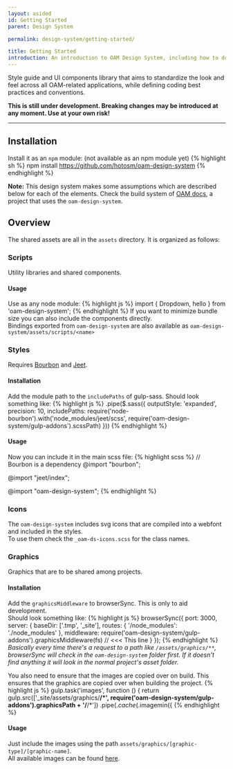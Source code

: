 ```yaml
---
layout: asided
id: Getting Started
parent: Design System

permalink: design-system/getting-started/

title: Getting Started
introduction: An introduction to OAM Design System, including how to download and use it, some basic templates and examples.
---
```


Style guide and UI components library that aims to standardize the look and feel across all OAM-related applications, while defining coding best practices and conventions.

**This is still under development. Breaking changes may be introduced at any moment. Use at your own risk!**

---

## Installation

Install it as an `npm` module: (not available as an npm module yet)
{% highlight sh %}
npm install https://github.com/hotosm/oam-design-system
{% endhighlight %}

**Note:**
This design system makes some assumptions which are described below for each of the elements.
Check the build system of [OAM docs](https://github.com/hotosm/oam-docs/blob/master/gulpfile.js), a project that uses the `oam-design-system`.

## Overview

The shared assets are all in the `assets` directory. It is organized as follows:

### Scripts
Utility libraries and shared components.

#### Usage
Use as any node module:
{% highlight js %}
import { Dropdown, hello } from 'oam-design-system';
{% endhighlight %}
If you want to minimize bundle size you can also include the components directly.  
Bindings exported from `oam-design-system` are also available as `oam-design-system/assets/scripts/<name>`

### Styles
Requires [Bourbon](https://github.com/lacroixdesign/node-bourbon) and [Jeet](https://github.com/mojotech/jeet).

#### Installation 
Add the module path to the `includePaths` of gulp-sass. Should look something like:
{% highlight js %}
.pipe($.sass({
  outputStyle: 'expanded',
  precision: 10,
  includePaths: require('node-bourbon').with('node_modules/jeet/scss', require('oam-design-system/gulp-addons').scssPath)
}))
{% endhighlight %}

#### Usage 
Now you can include it in the main scss file:
{% highlight scss %}
// Bourbon is a dependency
@import "bourbon";

@import "jeet/index";

@import "oam-design-system";
{% endhighlight %}

### Icons
The `oam-design-system` includes svg icons that are compiled into a webfont and included in the styles.  
To use them check the `_oam-ds-icons.scss` for the class names.

### Graphics
Graphics that are to be shared among projects.

#### Installation 
Add the `graphicsMiddleware` to browserSync. This is only to aid development.  
Should look something like:
{% highlight js %}
browserSync({
  port: 3000,
  server: {
    baseDir: ['.tmp', '_site'],
    routes: {
      '/node_modules': './node_modules'
    },
    middleware: require('oam-design-system/gulp-addons').graphicsMiddleware(fs) // <<< This line
  }
});
{% endhighlight %}
*Basically every time there's a request to a path like `/assets/graphics/**`, browserSync will check in the `oam-design-system` folder first. If it doesn't find anything it will look in the normal project's asset folder.*

You also need to ensure that the images are copied over on build.
This ensures that the graphics are copied over when building the project.
{% highlight js %}
gulp.task('images', function () {
  return gulp.src(['_site/assets/graphics/**/*', require('oam-design-system/gulp-addons').graphicsPath + '/**/*'])
    .pipe($.cache($.imagemin({
{% endhighlight %}

#### Usage
Just include the images using the path `assets/graphics/[graphic-type]/[graphic-name]`.  
All available images can be found [here](assets/graphics/).

